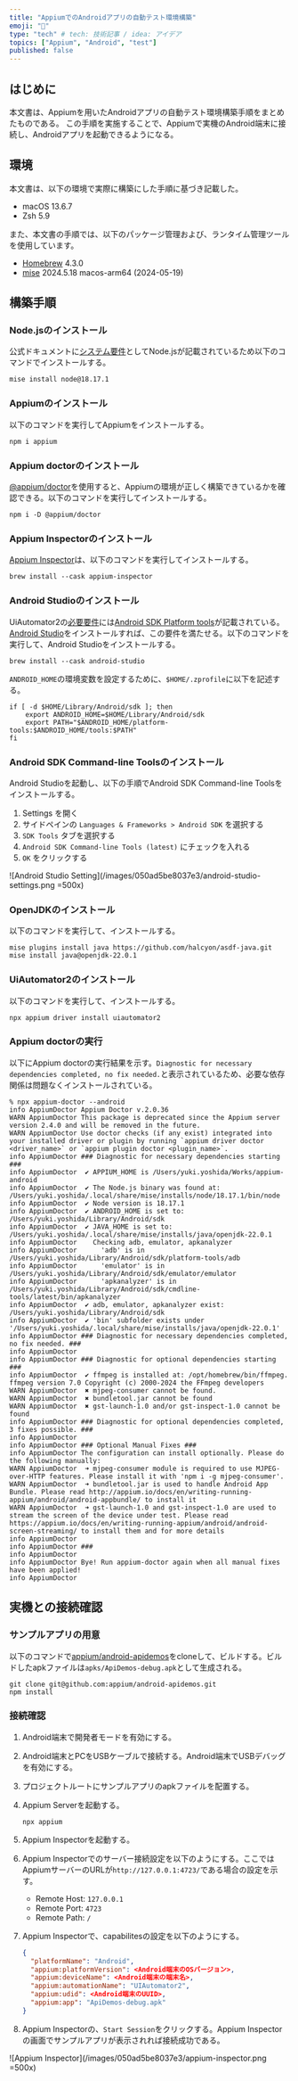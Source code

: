 ```yaml
---
title: "AppiumでのAndroidアプリの自動テスト環境構築"
emoji: "📱"
type: "tech" # tech: 技術記事 / idea: アイデア
topics: ["Appium", "Android", "test"]
published: false
---
```


## はじめに

本文書は、Appiumを用いたAndroidアプリの自動テスト環境構築手順をまとめたものである。
この手順を実施することで、Appiumで実機のAndroid端末に接続し、Androidアプリを起動できるようになる。

## 環境

本文書は、以下の環境で実際に構築にした手順に基づき記載した。

- macOS 13.6.7
- Zsh 5.9

また、本文書の手順では、以下のパッケージ管理および、ランタイム管理ツールを使用しています。

- [Homebrew](https://brew.sh/ja/) 4.3.0
- [mise](https://mise.jdx.dev/) 2024.5.18 macos-arm64 (2024-05-19)

## 構築手順

### Node.jsのインストール

公式ドキュメントに[システム要件](https://appium.io/docs/en/latest/quickstart/requirements/)としてNode.jsが記載されているため以下のコマンドでインストールする。

```shell
mise install node@18.17.1
```

### Appiumのインストール

以下のコマンドを実行してAppiumをインストールする。

```shell
npm i appium
```

### Appium doctorのインストール

[@appium/doctor](https://github.com/appium/appium/tree/master/packages/doctor)を使用すると、Appiumの環境が正しく構築できているかを確認できる。以下のコマンドを実行してインストールする。

```shell
npm i -D @appium/doctor
```

### Appium Inspectorのインストール

[Appium Inspector](https://github.com/appium/appium-inspector)は、以下のコマンドを実行してインストールする。

```shell
brew install --cask appium-inspector
```

### Android Studioのインストール

UiAutomator2の[必要要件](https://github.com/appium/appium-uiautomator2-driver?tab=readme-ov-file#requirements)には[Android SDK Platform tools](https://developer.android.com/tools/releases/platform-tools?hl=ja)が記載されている。[Android Studio](https://developer.android.com/studio)をインストールすれば、この要件を満たせる。以下のコマンドを実行して、Android Studioをインストールする。

```shell
brew install --cask android-studio
```

`ANDROID_HOME`の環境変数を設定するために、`$HOME/.zprofile`に以下を記述する。

```shell
if [ -d $HOME/Library/Android/sdk ]; then
    export ANDROID_HOME=$HOME/Library/Android/sdk
    export PATH="$ANDROID_HOME/platform-tools:$ANDROID_HOME/tools:$PATH"
fi
```

### Android SDK Command-line Toolsのインストール

Android Studioを起動し、以下の手順でAndroid SDK Command-line Toolsをインストールする。

1. Settings を開く
2. サイドペインの `Languages & Frameworks > Android SDK` を選択する
3. `SDK Tools` タブを選択する
4. `Android SDK Command-line Tools (latest)` にチェックを入れる
5. `OK` をクリックする

![Android Studio Setting](/images/050ad5be8037e3/android-studio-settings.png =500x)

### OpenJDKのインストール

以下のコマンドを実行して、インストールする。

```shell
mise plugins install java https://github.com/halcyon/asdf-java.git
mise install java@openjdk-22.0.1
```

### UiAutomator2のインストール

以下のコマンドを実行して、インストールする。

```shell
npx appium driver install uiautomator2
```

### Appium doctorの実行

以下にAppium doctorの実行結果を示す。`Diagnostic for necessary dependencies completed, no fix needed.`と表示されているため、必要な依存関係は問題なくインストールされている。

```shell
% npx appium-doctor --android
info AppiumDoctor Appium Doctor v.2.0.36
WARN AppiumDoctor This package is deprecated since the Appium server version 2.4.0 and will be removed in the future.
WARN AppiumDoctor Use doctor checks (if any exist) integrated into your installed driver or plugin by running `appium driver doctor <driver_name>` or `appium plugin doctor <plugin_name>`.
info AppiumDoctor ### Diagnostic for necessary dependencies starting ###
info AppiumDoctor  ✔ APPIUM_HOME is /Users/yuki.yoshida/Works/appium-android
info AppiumDoctor  ✔ The Node.js binary was found at: /Users/yuki.yoshida/.local/share/mise/installs/node/18.17.1/bin/node
info AppiumDoctor  ✔ Node version is 18.17.1
info AppiumDoctor  ✔ ANDROID_HOME is set to: /Users/yuki.yoshida/Library/Android/sdk
info AppiumDoctor  ✔ JAVA_HOME is set to: /Users/yuki.yoshida/.local/share/mise/installs/java/openjdk-22.0.1
info AppiumDoctor    Checking adb, emulator, apkanalyzer
info AppiumDoctor      'adb' is in /Users/yuki.yoshida/Library/Android/sdk/platform-tools/adb
info AppiumDoctor      'emulator' is in /Users/yuki.yoshida/Library/Android/sdk/emulator/emulator
info AppiumDoctor      'apkanalyzer' is in /Users/yuki.yoshida/Library/Android/sdk/cmdline-tools/latest/bin/apkanalyzer
info AppiumDoctor  ✔ adb, emulator, apkanalyzer exist: /Users/yuki.yoshida/Library/Android/sdk
info AppiumDoctor  ✔ 'bin' subfolder exists under '/Users/yuki.yoshida/.local/share/mise/installs/java/openjdk-22.0.1'
info AppiumDoctor ### Diagnostic for necessary dependencies completed, no fix needed. ###
info AppiumDoctor
info AppiumDoctor ### Diagnostic for optional dependencies starting ###
info AppiumDoctor  ✔ ffmpeg is installed at: /opt/homebrew/bin/ffmpeg. ffmpeg version 7.0 Copyright (c) 2000-2024 the FFmpeg developers
WARN AppiumDoctor  ✖ mjpeg-consumer cannot be found.
WARN AppiumDoctor  ✖ bundletool.jar cannot be found
WARN AppiumDoctor  ✖ gst-launch-1.0 and/or gst-inspect-1.0 cannot be found
info AppiumDoctor ### Diagnostic for optional dependencies completed, 3 fixes possible. ###
info AppiumDoctor
info AppiumDoctor ### Optional Manual Fixes ###
info AppiumDoctor The configuration can install optionally. Please do the following manually:
WARN AppiumDoctor  ➜ mjpeg-consumer module is required to use MJPEG-over-HTTP features. Please install it with 'npm i -g mjpeg-consumer'.
WARN AppiumDoctor  ➜ bundletool.jar is used to handle Android App Bundle. Please read http://appium.io/docs/en/writing-running-appium/android/android-appbundle/ to install it
WARN AppiumDoctor  ➜ gst-launch-1.0 and gst-inspect-1.0 are used to stream the screen of the device under test. Please read https://appium.io/docs/en/writing-running-appium/android/android-screen-streaming/ to install them and for more details
info AppiumDoctor
info AppiumDoctor ###
info AppiumDoctor
info AppiumDoctor Bye! Run appium-doctor again when all manual fixes have been applied!
info AppiumDoctor
```

## 実機との接続確認

### サンプルアプリの用意

以下のコマンドで[appium/android-apidemos](https://github.com/appium/android-apidemos)をcloneして、ビルドする。ビルドしたapkファイルは`apks/ApiDemos-debug.apk`として生成される。

```shell
git clone git@github.com:appium/android-apidemos.git
npm install
```

### 接続確認

1. Android端末で開発者モードを有効にする。
1. Android端末とPCをUSBケーブルで接続する。Android端末でUSBデバッグを有効にする。
1. プロジェクトルートにサンプルアプリのapkファイルを配置する。
1. Appium Serverを起動する。

    ```shell
    npx appium
    ```

1. Appium Inspectorを起動する。
1. Appium Inspectorでのサーバー接続設定を以下のようにする。ここではAppiumサーバーのURLが`http://127.0.0.1:4723/`である場合の設定を示す。
   - Remote Host: `127.0.0.1`
   - Remote Port: `4723`
   - Remote Path: `/`
1. Appium Inspectorで、capabilitesの設定を以下のようにする。

    ```JSON
    {
      "platformName": "Android",
      "appium:platformVersion": <Android端末のOSバージョン>,
      "appium:deviceName": <Android端末の端末名>,
      "appium:automationName": "UIAutomator2",
      "appium:udid": <Android端末のUUID>,
      "appium:app": "ApiDemos-debug.apk"
    }
    ```

1. Appium Inspectorの、`Start Session`をクリックする。Appium Inspectorの画面でサンプルアプリが表示されれば接続成功である。

![Appium Inspector](/images/050ad5be8037e3/appium-inspector.png =500x)
